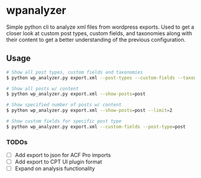 # wpanalyzer
Simple python cli to analyze xml files from wordpress exports. Used to get a closer look at
custom post types, custom fields, and taxonomies along with their content to get a better understanding of
the previous configuration.

## Usage
```bash
# Show all post types, custom fields and taxonomies
$ python wp_analyzer.py export.xml --post-types --custom-fields --taxonomies

# Show all posts w/ content
$ python wp_analyzer.py export.xml --show-posts=post

# Show specified number of posts w/ content
$ python wp_analyzer.py export.xml --show-posts=post --limit=2

# Show custom fields for specific post type
$ python wp_analyzer.py export.xml --custom-fields --post-type=post

```

### TODOs 
- [ ] Add export to json for ACF Pro imports
- [ ] Add export to CPT UI plugin format
- [ ] Expand on analysis functionality
